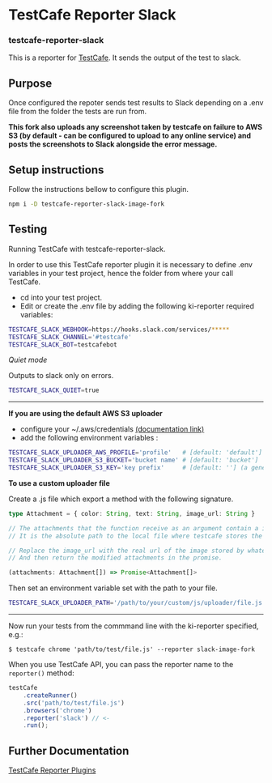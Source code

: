 # TestCafe Reporter Slack
### testcafe-reporter-slack

This is a reporter for [TestCafe](http://devexpress.github.io/testcafe). It sends the output of the test to slack.

## Purpose

Once configured the repoter sends test results to Slack depending on a .env file from the folder the tests are run from.

**This fork also uploads any screenshot taken by testcafe on failure to AWS S3 (by default - can be configured to upload to any online service) and posts the screenshots to Slack alongside the error message.**

## Setup instructions
Follow the instructions bellow to configure this plugin.

```bash
npm i -D testcafe-reporter-slack-image-fork
```

## Testing
Running TestCafe with testcafe-reporter-slack.

In order to use this TestCafe reporter plugin it is necessary to define .env variables in your test project, hence the folder from where your call TestCafe.

- cd into your test project.
- Edit or create the .env file by adding the following ki-reporter required variables:

```bash
TESTCAFE_SLACK_WEBHOOK=https://hooks.slack.com/services/*****
TESTCAFE_SLACK_CHANNEL='#testcafe'
TESTCAFE_SLACK_BOT=testcafebot
```

*Quiet mode*

Outputs to slack only on errors.

```bash
TESTCAFE_SLACK_QUIET=true
```

--------

**If you are using the default AWS S3 uploader**

- configure your ~/.aws/credentials [(documentation link)](https://docs.aws.amazon.com/sdk-for-javascript/v2/developer-guide/loading-node-credentials-shared.html)
- add the following environment variables :

```bash
TESTCAFE_SLACK_UPLOADER_AWS_PROFILE='profile'   # [default: 'default']
TESTCAFE_SLACK_UPLOADER_S3_BUCKET='bucket name' # [default: 'bucket']
TESTCAFE_SLACK_UPLOADER_S3_KEY='key prefix'     # [default: ''] (a generated id will be appended along with the .png extension)
```

**To use a custom uploader file**

Create a .js file which export a method with the following signature.

```typescript
type Attachment = { color: String, text: String, image_url: String }

// The attachments that the function receive as an argument contain a image_url property.
// It is the absolute path to the local file where testcafe stores the screenshot taken when a test fails.

// Replace the image_url with the real url of the image stored by whatever online service you choose.
// And then return the modified attachments in the promise.

(attachments: Attachment[]) => Promise<Attachment[]>
```

Then set an environment variable set with the path to your file.

```bash
TESTCAFE_SLACK_UPLOADER_PATH='/path/to/your/custom/js/uploader/file.js'
```

--------

Now run your tests from the commmand line with the ki-reporter specified, e.g.:

```
$ testcafe chrome 'path/to/test/file.js' --reporter slack-image-fork
```

When you use TestCafe API, you can pass the reporter name to the `reporter()` method:

```js
testCafe
    .createRunner()
    .src('path/to/test/file.js')
    .browsers('chrome')
    .reporter('slack') // <-
    .run();
```

## Further Documentation
[TestCafe Reporter Plugins](https://devexpress.github.io/testcafe/documentation/extending-testcafe/reporter-plugin/)
